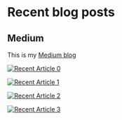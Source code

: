 # Recent blog posts

## Medium

This is my [Medium blog](https://medium.com/@mbianchidev)

<a target="_blank" href="https://github-readme-medium-recent-article.vercel.app/medium/@mbianchidev/0"><img src="https://github-readme-medium-recent-article.vercel.app/medium/@mbianchidev/0" alt="Recent Article 0">

<a target="_blank" href="https://github-readme-medium-recent-article.vercel.app/medium/@mbianchidev/1"><img src="https://github-readme-medium-recent-article.vercel.app/medium/@mbianchidev/1" alt="Recent Article 1">

<a target="_blank" href="https://github-readme-medium-recent-article.vercel.app/medium/@mbianchidev/2"><img src="https://github-readme-medium-recent-article.vercel.app/medium/@mbianchidev/2" alt="Recent Article 2">

<a target="_blank" href="https://github-readme-medium-recent-article.vercel.app/medium/@mbianchidev/3"><img src="https://github-readme-medium-recent-article.vercel.app/medium/@mbianchidev/3" alt="Recent Article 3">